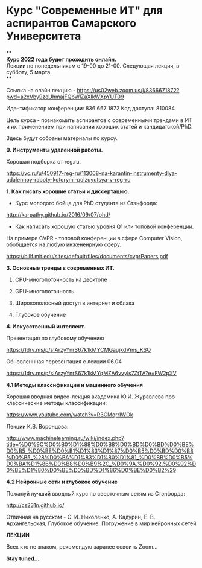# Курс "Современные ИТ" для аспирантов  Самарского Университета

**  
**Курс 2022 года будет проходить онлайн.**  
Лекции по понедельникам с 19-00 до 21-00.
Следующая лекция, в субботу, 5 марта.  
**  

Ссылка на олайн лекцию -
https://us02web.zoom.us/j/8366671872?pwd=a2xVby9zeUhmajFQbWlZaXlkWXpYUT09

Идентификатор конференции: 836 667 1872
Код доступа: 810084


Цель курса - познакомить аспирантов с современными трендами в ИТ и их применением при написании хороших статей и кандидатской/PhD.

Здесь будут собраны материалы по курсу.

**0. Инструменты удаленной работы.**

Хорошая подборка от reg.ru.

https://vc.ru/u/450917-reg-ru/113008-na-karantin-instrumenty-dlya-udalennoy-raboty-kotorymi-polzuyutsya-v-reg-ru


**1. Как писать хорошие статьи и диссертацию.**

- Курс молодого бойца для PhD студента из Стэнфорда:

http://karpathy.github.io/2016/09/07/phd/

- Как написать хорошую статью уровня Q1 или топовой конференции.

На примере CVPR - топовой конференции в сфере Computer Vision, обобщается на любую инжененрную сферу.

https://billf.mit.edu/sites/default/files/documents/cvprPapers.pdf


**3. Основные тренды в современных ИТ.**

1. CPU-многопоточность на десктопе

2. GPU-многопоточность

3. Широкополосный доступ в интернет и облака

4. Глубокое обучение


**4. Искусственный интеллект.**

Презентация по глубокому обучению

https://1drv.ms/p/s!ArzyYnrS67k1kMYCMGaujkdVms_KSQ

Обновленнная перезентация с лекции 06.04
  
https://1drv.ms/p/s!ArzyYnrS67k1kMYqMZA6vvyls7ZtTA?e=FW2pXV

**4.1 Методы классификации и машинного обучения**

Хорошая вводная видео-лекция академика Ю.И. Журавлева про классические методы классификации:

https://www.youtube.com/watch?v=R3CMqrrIWOk

Лекции К.В. Воронцова:

http://www.machinelearning.ru/wiki/index.php?title=%D0%9C%D0%B0%D1%88%D0%B8%D0%BD%D0%BD%D0%BE%D0%B5_%D0%BE%D0%B1%D1%83%D1%87%D0%B5%D0%BD%D0%B8%D0%B5_%28%D0%BA%D1%83%D1%80%D1%81_%D0%BB%D0%B5%D0%BA%D1%86%D0%B8%D0%B9%2C_%D0%9A.%D0%92.%D0%92%D0%BE%D1%80%D0%BE%D0%BD%D1%86%D0%BE%D0%B2%29

**4.2 Нейронные сети и глубокое обучение**

Пожалуй лучший вводный курс по сверточным сетям из Стэнфорда:

http://cs231n.github.io/ 

Отличная на русском - 
С. И. Николенко, А. Кадурин, Е. В. Архангельская, Глубокое обучение. Погружение в мир нейронных сетей


**ЛЕКЦИИ**


Всех кто не знаком, рекомендую заранее освоить Zoom...


**Stay tuned...**
